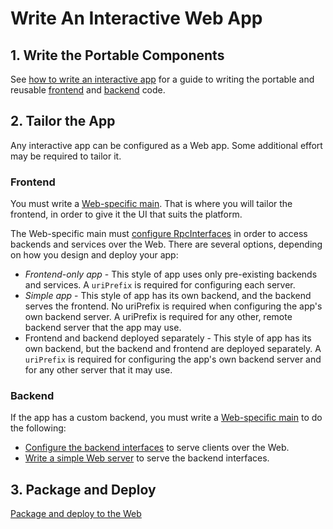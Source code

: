 # Write An Interactive Web App

## 1. Write the Portable Components

See [how to write an interactive app](./WriteAnInteractiveApp.md) for a guide to writing the portable and reusable [frontend](./Glossary.md#frontend) and [backend](./Glossary.md#backend) code.

## 2. Tailor the App

Any interactive app can be configured as a Web app. Some additional effort may be required to tailor it.

### Frontend

You must write a [Web-specific main](../learning/AppTailoring.md). That is where you will tailor the frontend, in order to give it the UI that suits the platform.

The Web-specific main must [configure RpcInterfaces](./RpcInterface.md#client-side-configuration) in order to access backends and services over the Web. There are several options, depending on how you design and deploy your app:

- *Frontend-only app* - This style of app uses only pre-existing backends and services. A `uriPrefix` is required for configuring each server.
- *Simple app* - This style of app has its own backend, and the backend serves the frontend. No uriPrefix is required when configuring the app's own backend server. A uriPrefix is required for any other, remote backend server that the app may use.
- Frontend and backend deployed separately - This style of app has its own backend, but the backend and frontend are deployed separately. A `uriPrefix` is required for configuring the app's own backend server and for any other server that it may use.

### Backend

If the app has a custom backend, you must write a [Web-specific main](../learning/AppTailoring.md) to do the following:

- [Configure the backend interfaces](./RpcInterface.md#configure-interfaces) to serve clients over the Web.
- [Write a simple Web server](./RpcInterface.md#serve-the-interfaces) to serve the backend interfaces.

## 3. Package and Deploy

[Package and deploy to the Web](./PackageAndDeployToTheWeb.md)
